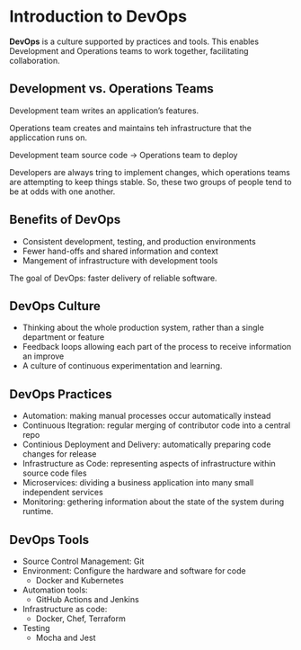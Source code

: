 # Introduction to DevOps

**DevOps** is a culture supported by practices and tools. This enables Development and Operations teams to work together, facilitating collaboration.

## Development vs. Operations Teams

Development team writes an application’s features.

Operations team creates and maintains teh infrastructure that the appliccation runs on.

Development team source code → Operations team to deploy

Developers are always tring to implement changes, which operations teams are attempting to keep things stable. So, these two groups of people tend to be at odds with one another.

## Benefits of DevOps

- Consistent development, testing, and production environments
- Fewer hand-offs and shared information and context
- Mangement of infrastructure with development tools

The goal of DevOps: faster delivery of reliable software.

## DevOps Culture

- Thinking about the whole production system, rather than a single department or feature
- Feedback loops allowing each part of the process to receive information an improve
- A culture of continuous experimentation and learning.

## DevOps Practices

- Automation: making manual processes occur automatically instead
- Continuous Itegration: regular merging of contributor code into a central repo
- Continious Deployment and Delivery: automatically preparing code changes for release
- Infrastructure as Code: representing aspects of infrastructure within source code files
- Microservices: dividing a business application into many small independent services
- Monitoring: gethering information about the state of the system during runtime.

## DevOps Tools

- Source Control Management: Git
- Environment: Configure the hardware and software for code
   - Docker and Kubernetes
- Automation tools:
   - GitHub Actions and Jenkins
- Infrastructure as code:
   - Docker, Chef, Terraform
- Testing
   - Mocha and Jest

